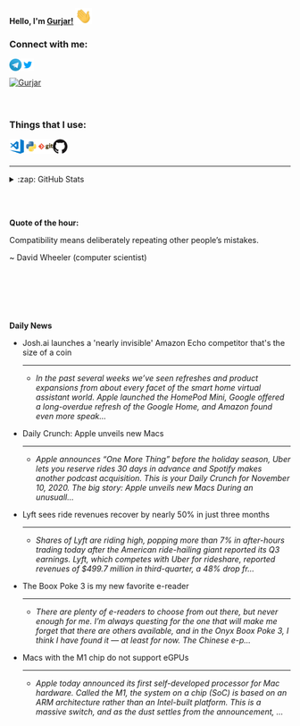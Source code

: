 #### Hello, I'm [Gurjar!](https://GurjarKing.github.io) <img src="https://raw.githubusercontent.com/ABSphreak/ABSphreak/master/gifs/Hi.gif" width="30px"></h2>


### Connect with me:

[<img align="left" alt="Gurjar | Telegram" width="22px" src="https://raw.githubusercontent.com/github/explore/80688e429a7d4ef2fca1e82350fe8e3517d3494d/topics/telegram/telegram.png" />][Telegram]
[<img align="left" alt="Gurjar | Twitter" width="22px" src="https://raw.githubusercontent.com/github/explore/80688e429a7d4ef2fca1e82350fe8e3517d3494d/topics/twitter/twitter.png" />][Twitter]
<br >
<br >
<a href="https://github.com/GurjarKing"><img src="https://komarev.com/ghpvc/?username=GurjarKing" alt="Gurjar" /></a> <br />
<br />
<br />
<!-- <br >

![](https://visitor-badge.glitch.me/badge?page_id=GurjarKing)

<br /> -->

### Things that I use:

[<img align="left" alt="Visual Studio Code" width="26px" src="https://raw.githubusercontent.com/github/explore/80688e429a7d4ef2fca1e82350fe8e3517d3494d/topics/visual-studio-code/visual-studio-code.png" />][VSCode]
[<img align="left" alt="Python" width="26px" src="https://raw.githubusercontent.com/github/explore/80688e429a7d4ef2fca1e82350fe8e3517d3494d/topics/python/python.png" />][Python]
[<img align="left" alt="Git" width="26px" src="https://raw.githubusercontent.com/github/explore/80688e429a7d4ef2fca1e82350fe8e3517d3494d/topics/git/git.png" />][Git]
[<img align="left" alt="GitHub" width="26px" src="https://raw.githubusercontent.com/github/explore/78df643247d429f6cc873026c0622819ad797942/topics/github/github.png" />][Github]

<br />
<br />

---
<details>
  <summary>:zap: GitHub Stats</summary>

<img align="left" alt="Gurjar's Github Stats" src="https://github-readme-stats.vercel.app/api?username=GurjarKing&show_icons=true&hide_border=true&count_private=true&include_all_commit=true&theme=algolia" />

</details>

<!-- ### 🔔 My latest tweet
<a href="https://twitter.com/Gurjar_King43" target="_blank">
	<img src="https://github.com/GurjarKing/GurjarKing/raw/master/tweet.png" width="70%" align="center" alt="Click to view on Twitter" title="My latest tweet, as an image"/>
</a> -->
<br>

<pre>

</pre>

**Quote of the hour:**

Compatibility means deliberately repeating other people’s mistakes.

~ David Wheeler (computer scientist)
<pre>

</pre>
<br>
<pre>


</pre>
<strong>Daily News</strong>
  
  - Josh.ai launches a 'nearly invisible' Amazon Echo competitor that's the size of a coin
     <hr/>
     
      - *In the past several weeks we’ve seen refreshes and product expansions from about every facet of the smart home virtual assistant world. Apple launched the HomePod Mini, Google offered a long-overdue refresh of the Google Home, and Amazon found even more speak…*
     
  - Daily Crunch: Apple unveils new Macs
      <hr/>
      
      - *Apple announces “One More Thing” before the holiday season, Uber lets you reserve rides 30 days in advance and Spotify makes another podcast acquisition. This is your Daily Crunch for November 10, 2020. The big story: Apple unveils new Macs During an unusuall…*
      
  - Lyft sees ride revenues recover by nearly 50% in just three months
      <hr/>
      
      - *Shares of Lyft are riding high, popping more than 7% in after-hours trading today after the American ride-hailing giant reported its Q3 earnings. Lyft, which competes with Uber for rideshare, reported revenues of $499.7 million in third-quarter, a 48% drop fr…*
      
  - The Boox Poke 3 is my new favorite e-reader
      <hr/>
      
      - *There are plenty of e-readers to choose from out there, but never enough for me. I’m always questing for the one that will make me forget that there are others available, and in the Onyx Boox Poke 3, I think I have found it — at least for now. The Chinese e-p…*
       
  - Macs with the M1 chip do not support eGPUs
      <hr/>
       
       - *Apple today announced its first self-developed processor for Mac hardware. Called the M1, the system on a chip (SoC) is based on an ARM architecture rather than an Intel-built platform. This is a massive switch, and as the dust settles from the announcement, …*
      

<br />

[VSCode]: https://code.visualstudio.com/
[Python]: https://www.python.org/
[Git]: https://git-scm.com/
[Github]: https://github.com/
[Telegram]: https://t.me/Gurjar_King/
[Twitter]: https://twitter.com/Gurjar_King43/
